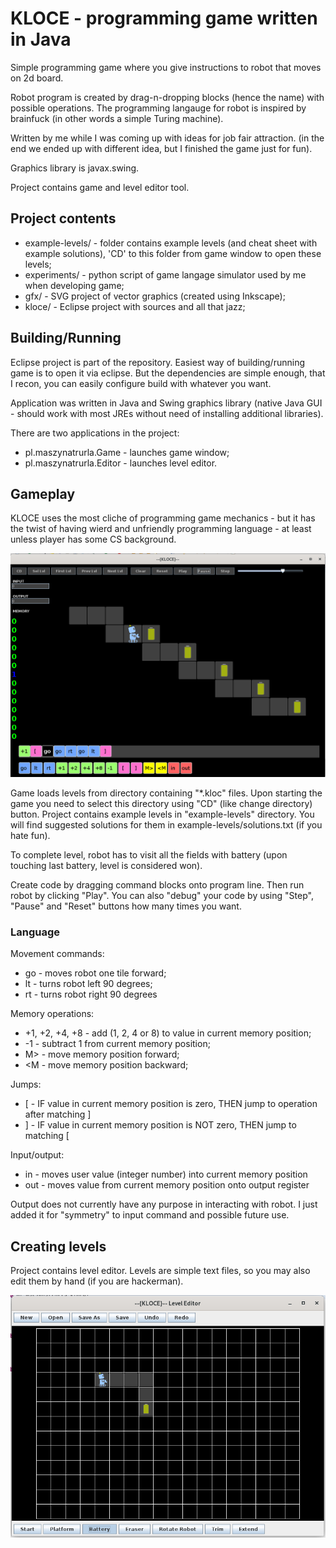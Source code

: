 
# KLOCE - programming game written in Java

Simple programming game where you give instructions to robot that moves on 2d board.

Robot program is created by drag-n-dropping blocks (hence the name) with possible operations.
The programming langauge for robot is inspired by brainfuck (in other words a simple Turing machine).

Written by me while I was coming up with ideas for job fair attraction. 
(in the end we ended up with different idea, but I finished the game just for fun).

Graphics library is javax.swing.

Project contains game and level editor tool.


## Project contents

  * example-levels/ - folder contains example levels (and cheat sheet with example solutions), 'CD' to this folder from game window to open these levels;
  * experiments/ - python script of game langage simulator used by me when developing game;
  * gfx/ - SVG project of vector graphics (created using Inkscape);
  * kloce/ - Eclipse project with sources and all that jazz; 


## Building/Running

Eclipse project is part of the repository. Easiest way of building/running game is to open it via eclipse.
But the dependencies are simple enough, that I recon, you can easily configure build with whatever you want.

Application was written in Java and Swing graphics library (native Java GUI - should work with most JREs without need of installing additional libraries).

There are two applications in the project:

  * pl.maszynatrurla.Game - launches game window;
  * pl.maszynatrurla.Editor - launches level editor.


## Gameplay

KLOCE uses the most cliche of programming game mechanics - but it has the twist of having wierd and unfriendly programming language - at least unless
player has some CS background.


![Gameplay window](/game.png)

Game loads levels from directory containing "*.kloc" files. Upon starting the game you need to select this directory using "CD" (like change directory) button.
Project contains example levels in "example-levels" directory. You will find suggested solutions for them in example-levels/solutions.txt (if you hate fun).

To complete level, robot has to visit all the fields with battery (upon touching last battery, level is considered won).

Create code by dragging command blocks onto program line. Then run robot by clicking "Play". You can also "debug" your code by using "Step", "Pause" and
"Reset" buttons how many times you want. 


### Language

Movement commands:

 * go - moves robot one tile forward;
 * lt - turns robot left 90 degrees;
 * rt - turns robot right 90 degrees

Memory operations:

 * +1, +2, +4, +8 - add (1, 2, 4 or 8) to value in current memory position;
 * -1 - subtract 1 from current memory position;
 * M> - move memory position forward;
 * <M - move memory position backward;

Jumps:

 * \[ - IF value in current memory position is zero, THEN jump to operation after matching \]
 * \] - IF value in current memory position is NOT zero, THEN jump to matching \[
 
Input/output:

 * in - moves user value (integer number) into current memory position
 * out - moves value from current memory position onto output register
 
Output does not currently have any purpose in interacting with robot. I just added it for "symmetry" to input command and possible
future use.


## Creating levels

Project contains level editor. Levels are simple text files, so you may also edit them by hand (if you are hackerman).

![Gameplay window](/editor.png)

